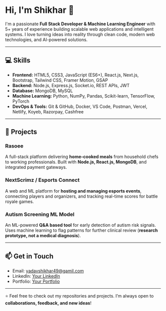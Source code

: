 # Hi, I'm Shikhar 👋

I'm a passionate **Full Stack Developer & Machine Learning Engineer** with 5+ years of experience building scalable web applications and intelligent systems. I love turning ideas into reality through clean code, modern web technologies, and AI-powered solutions.

---

## 💻 Skills
- **Frontend:** HTML5, CSS3, JavaScript (ES6+), React.js, Next.js, Bootstrap, Tailwind CSS, Framer Motion, GSAP  
- **Backend:** Node.js, Express.js, Socket.io, REST APIs, JWT  
- **Database:** MongoDB, MySQL  
- **Machine Learning:** Python, NumPy, Pandas, Scikit-learn, TensorFlow, PyTorch  
- **DevOps & Tools:** Git & GitHub, Docker, VS Code, Postman, Vercel, Netlify, Koyeb, Razorpay, Cashfree  

---

## 🚀 Projects

### **Rasoee**  
A full-stack platform delivering **home-cooked meals** from household chefs to working professionals. Built with **Node.js, React.js, MongoDB**, and integrated payment gateways.

### **NextScrimz / Esports Connect**  
A web and ML platform for **hosting and managing esports events**, connecting players and organizers, and tracking real-time scores for battle royale games.

### **Autism Screening ML Model**  
An ML-powered **Q&A based tool** for early detection of autism risk signals. Uses machine learning to flag patterns for further clinical review (**research prototype, not a medical diagnosis**).

---

## 📫 Get in Touch
- Email: yadavshikhar49@gamil.com  
- LinkedIn: [Your LinkedIn]([https://linkedin.com/in/yourprofile](https://www.linkedin.com/in/shikhar-yadav-508175338?utm_source=share&utm_campaign=share_via&utm_content=profile&utm_medium=android_app))  
- Portfolio: [Your Portfolio]([https://.com](https://shikharyadav16.github.io/me))

---

⭐ Feel free to check out my repositories and projects. I’m always open to **collaborations, feedback, and new ideas**!
